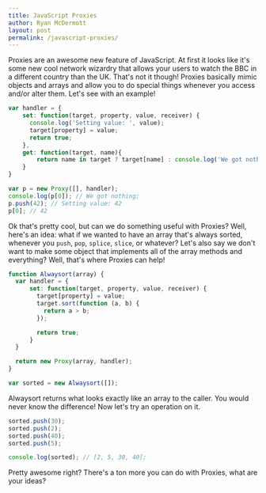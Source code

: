 ```yaml
---
title: JavaScript Proxies
author: Ryan McDermott
layout: post
permalink: /javascript-proxies/
---
```

Proxies are an awesome new feature of JavaScript. At first it looks like it's some new cool network wizardry that allows your users to watch the BBC in a different country than the UK. That's not it though! Proxies basically mimic objects and arrays and allow you to do special things whenever you access and/or alter them. Let's see with an example!

```js
var handler = {
    set: function(target, property, value, receiver) {
      console.log('Setting value: ', value);
      target[property] = value;
      return true;
    },
    get: function(target, name){
        return name in target ? target[name] : console.log('We got nothing!');
    }
}

var p = new Proxy([], handler);
console.log(p[0]); // We got nothing;
p.push(42); // Setting value: 42
p[0]; // 42
```

Ok that's pretty cool, but can we do something useful with Proxies? Well, here's an idea: what if we wanted to have an array that's always sorted, whenever you `push`, `pop`, `splice`, `slice`, or whatever? Let's also say we don't want to make some object that implements all of the array methods and everything? Well, that's where Proxies can help!

```js
function Alwaysort(array) {
  var handler = {
      set: function(target, property, value, receiver) {
        target[property] = value;
        target.sort(function (a, b) {
          return a > b;
        });

        return true;
      }
  }

  return new Proxy(array, handler);
}

var sorted = new Alwaysort([]);
```

Alwaysort returns what looks exactly like an array to the caller. You would never know the difference! Now let's try an operation on it.

```js
sorted.push(30);
sorted.push(2);
sorted.push(40);
sorted.push(5);

console.log(sorted); // [2, 5, 30, 40];
```

Pretty awesome right? There's a ton more you can do with Proxies, what are your ideas?

